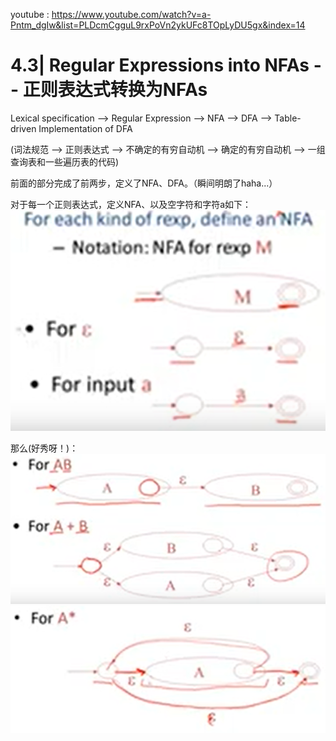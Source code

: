 youtube : https://www.youtube.com/watch?v=a-Pntm_dgIw&list=PLDcmCgguL9rxPoVn2ykUFc8TOpLyDU5gx&index=14

# 4.3| Regular Expressions into NFAs -- 正则表达式转换为NFAs

Lexical specification --> Regular Expression --> NFA --> DFA --> Table-driven Implementation of DFA

(词法规范 --> 正则表达式 --> 不确定的有穷自动机 --> 确定的有穷自动机 --> 一组查询表和一些遍历表的代码) 

前面的部分完成了前两步，定义了NFA、DFA。（瞬间明朗了haha...）

对于每一个正则表达式，定义NFA、以及空字符和字符a如下：
![avatar](12.png)

那么(好秀呀！)：
![avatar](13.png)
![avatar](14.png)
